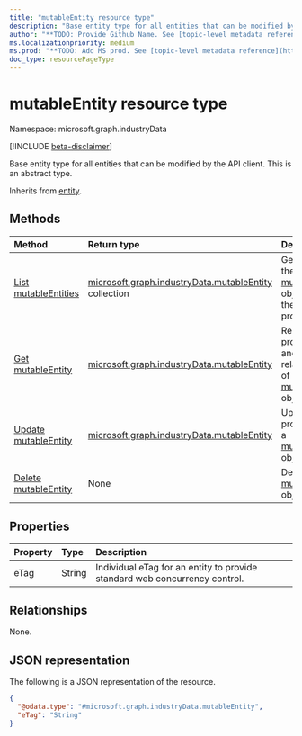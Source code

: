 ```yaml
---
title: "mutableEntity resource type"
description: "Base entity type for all entities that can be modified by the API client."
author: "**TODO: Provide Github Name. See [topic-level metadata reference](https://msgo.azurewebsites.net/add/document/guidelines/metadata.html#topic-level-metadata)**"
ms.localizationpriority: medium
ms.prod: "**TODO: Add MS prod. See [topic-level metadata reference](https://msgo.azurewebsites.net/add/document/guidelines/metadata.html#topic-level-metadata)**"
doc_type: resourcePageType
---
```


# mutableEntity resource type

Namespace: microsoft.graph.industryData

[!INCLUDE [beta-disclaimer](../../includes/beta-disclaimer.md)]

Base entity type for all entities that can be modified by the API client.
This is an abstract type.


Inherits from [entity](../resources/industrydata-entity.md).

## Methods
|Method|Return type|Description|
|:---|:---|:---|
|[List mutableEntities](../api/industrydata-mutableentity-list.md)|[microsoft.graph.industryData.mutableEntity](../resources/industrydata-mutableentity.md) collection|Get a list of the [mutableEntity](../resources/industrydata-mutableentity.md) objects and their properties.|
|[Get mutableEntity](../api/industrydata-mutableentity-get.md)|[microsoft.graph.industryData.mutableEntity](../resources/industrydata-mutableentity.md)|Read the properties and relationships of a [mutableEntity](../resources/industrydata-mutableentity.md) object.|
|[Update mutableEntity](../api/industrydata-mutableentity-update.md)|[microsoft.graph.industryData.mutableEntity](../resources/industrydata-mutableentity.md)|Update the properties of a [mutableEntity](../resources/industrydata-mutableentity.md) object.|
|[Delete mutableEntity](../api/industrydata-mutableentity-delete.md)|None|Deletes a [mutableEntity](../resources/industrydata-mutableentity.md) object.|

## Properties
|Property|Type|Description|
|:---|:---|:---|
|eTag|String|Individual eTag for an entity to provide standard web concurrency control.|

## Relationships
None.

## JSON representation
The following is a JSON representation of the resource.
<!-- {
  "blockType": "resource",
  "keyProperty": "id",
  "@odata.type": "microsoft.graph.industryData.mutableEntity",
  "baseType": "microsoft.graph.entity",
  "openType": false
}
-->
``` json
{
  "@odata.type": "#microsoft.graph.industryData.mutableEntity",
  "eTag": "String"
}
```

